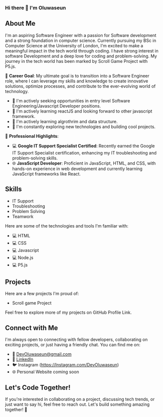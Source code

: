 ### Hi there 👋  I'm Oluwaseun


## About Me

I'm an aspiring Software Engineer with a passion for Software development and a strong foundation in computer science. Currently pursuing my BSc in Computer Science at the University of London, I'm excited to make a meaningful impact in the tech world through coding.
I have strong interest in software Development and a deep love for coding and problem-solving. My journey in the tech world has been marked by Scroll Game Project with P5.js. 


🚀 **Career Goal**:
My ultimate goal is to transition into a Software Engineer role, where I can leverage my skills and knowledge to create innovative solutions, optimize processes, and contribute to the ever-evolving world of technology.


- 💼 I'm actively seeking opportunities in entry level Software Engineering/Javascript Developer positions.
- 🌱 I'm actively learning reactJS and looking forward to other javascript framework.
- 🌱 I'm actively learning algrothrim and data structure.
- 🔭 I'm constantly exploring new technologies and building cool projects.

🌟 **Professional Highlights**:
- 💻 **Google IT Support Specialist Certified**: Recently earned the Google IT Support Specialist certification, enhancing my IT troubleshooting and problem-solving skills.
- 🌐 **JavaScript Developer**: Proficient in JavaScript, HTML, and CSS, with hands-on experience in web development and currently learning JavaScript frameworks like React.

## Skills
- IT Support
- Troubleshooting
- Problem Solving
- Teamwork


Here are some of the technologies and tools I'm familiar with:

- 💻 HTML
- 💻 CSS
- 💻 Javascript
- 💻 Node.js
- 💻 P5.js


## Projects

Here are a few projects I'm proud of:

- Scroll game Project



Feel free to explore more of my projects on GitHub Profile Link.

## Connect with Me

I'm always open to connecting with fellow developers, collaborating on exciting projects, or just having a friendly chat. You can find me on:

- 📧 DevOluwaseun@gmail.com
- 💼 [LinkedIn](https://www.linkedin.com/in/yourprofile/)
- 🐦 Instagram (https://Instagram.com/DevOluwaseun)
- 🌐 Personal Website coming soon

## Let's Code Together!

If you're interested in collaborating on a project, discussing tech trends, or just want to say hi, feel free to reach out. Let's build something amazing together! 🌟


